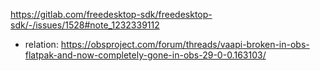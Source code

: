 https://gitlab.com/freedesktop-sdk/freedesktop-sdk/-/issues/1528#note_1232339112
- relation: https://obsproject.com/forum/threads/vaapi-broken-in-obs-flatpak-and-now-completely-gone-in-obs-29-0-0.163103/
